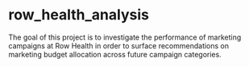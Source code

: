 # row_health_analysis
The goal of this project is to investigate the performance of marketing campaigns at Row Health in order to surface recommendations on marketing budget allocation across future campaign categories.
